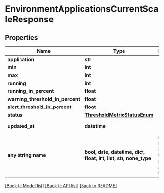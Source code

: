 # EnvironmentApplicationsCurrentScaleResponse


## Properties
Name | Type | Description | Notes
------------ | ------------- | ------------- | -------------
**application** | **str** |  | [optional] 
**min** | **int** |  | [optional] 
**max** | **int** |  | [optional] 
**running** | **int** |  | [optional] 
**running_in_percent** | **float** |  | [optional] 
**warning_threshold_in_percent** | **float** |  | [optional] 
**alert_threshold_in_percent** | **float** |  | [optional] 
**status** | [**ThresholdMetricStatusEnum**](ThresholdMetricStatusEnum.md) |  | [optional] 
**updated_at** | **datetime** |  | [optional] [readonly] 
**any string name** | **bool, date, datetime, dict, float, int, list, str, none_type** | any string name can be used but the value must be the correct type | [optional]

[[Back to Model list]](../README.md#documentation-for-models) [[Back to API list]](../README.md#documentation-for-api-endpoints) [[Back to README]](../README.md)



